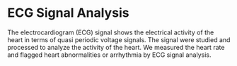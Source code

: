 # ECG Signal Analysis
The electrocardiogram (ECG) signal shows the electrical activity of the heart in terms of quasi periodic voltage signals. The signal were studied and processed to analyze the activity of the heart. We measured the heart rate and flagged heart abnormalities or arrhythmia by ECG signal analysis.
